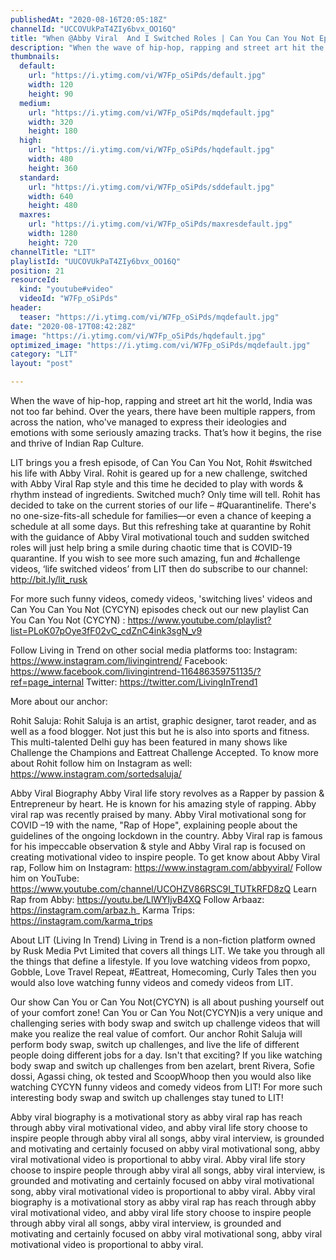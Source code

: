 ```yaml
---
publishedAt: "2020-08-16T20:05:18Z"
channelId: "UCCOVUkPaT4ZIy6bvx_OO16Q"
title: "When @Abby Viral  And I Switched Roles | Can You Can You Not Ep4"
description: "When the wave of hip-hop, rapping and street art hit the world, India was not too far behind. Over the years, there have been multiple rappers, from across the nation, who've managed to express their ideologies and emotions with some seriously amazing tracks. That’s how it begins, the rise and thrive of Indian Rap Culture. \n\nLIT brings you a fresh episode, of Can You Can You Not, Rohit #switched his life with Abby Viral. Rohit is geared up for a new challenge, switched with Abby Viral Rap style and this time he decided to play with words & rhythm instead of ingredients. Switched much? Only time will tell. Rohit has decided to take on the current stories of our life – #Quarantinelife. There's no one-size-fits-all schedule for families—or even a chance of keeping a schedule at all some days. But this refreshing take at quarantine by Rohit with the guidance of Abby Viral motivational touch and sudden switched roles will just help bring a smile during chaotic time that is COVID-19 quarantine. If you wish to see more such amazing, fun and #challenge videos, ‘life switched videos’ from LIT then do subscribe to our channel: http://bit.ly/lit_rusk\n\nFor more such funny videos, comedy videos, 'switching lives' videos and Can You Can You Not (CYCYN) episodes check out our new playlist Can You Can You Not (CYCYN) : https://www.youtube.com/playlist?list=PLoK07pOye3fF02vC_cdZnC4ink3sgN_v9\n\nFollow Living in Trend on other social media platforms too: \nInstagram: https://www.instagram.com/livingintrend/ \nFacebook:  https://www.facebook.com/livingintrend-116486359751135/?ref=page_internal\nTwitter: https://twitter.com/LivingInTrend1\n\nMore about our anchor:\n\nRohit Saluja: Rohit Saluja is an artist, graphic designer, tarot reader, and as well as a food blogger. Not just this but he is also into sports and fitness. This multi-talented Delhi guy has been featured in many shows like Challenge the Champions and Eattreat Challenge Accepted. To know more about Rohit follow him on Instagram as well: https://www.instagram.com/sortedsaluja/\n\nAbby Viral Biography\nAbby Viral life story revolves as a Rapper by passion & Entrepreneur by heart. He is known for his amazing style of rapping. Abby viral rap was recently praised by many. Abby Viral motivational song for COVID –19 with the name, \"Rap of Hope\", explaining people about the guidelines of the ongoing lockdown in the country. Abby Viral rap is famous for his impeccable observation & style and Abby Viral rap is focused on creating motivational video to inspire people. To get know about Abby Viral rap, Follow him on Instagram: https://www.instagram.com/abbyviral/\nFollow him on YouTube: https://www.youtube.com/channel/UCOHZV86RSC9I_TUTkRFD8zQ\nLearn Rap from Abby: https://youtu.be/LlWYIjvB4XQ\nFollow Arbaaz: https://instagram.com/arbaz.h_\nKarma Trips: https://instagram.com/karma_trips\n\nAbout LIT (Living In Trend)\nLiving in Trend is a non-fiction platform owned by Rusk Media Pvt Limited that covers all things LIT. We take you through all the things that define a lifestyle. If you love watching videos from popxo, Gobble, Love Travel Repeat, #Eattreat, Homecoming, Curly Tales then you would also love watching funny videos and comedy videos from LIT.\n\nOur show Can You or Can You Not(CYCYN) is all about pushing yourself out of your comfort zone! Can You or Can You Not(CYCYN)is a very unique and challenging series with body swap and switch up challenge videos that will make you realize the real value of comfort. Our anchor Rohit Saluja will perform body swap, switch up challenges, and live the life of different people doing different jobs for a day. Isn't that exciting? If you like watching body swap and switch up challenges from ben azelart, brent Rivera, Sofie dossi, Agassi ching, ok tested and ScoopWhoop then you would also like watching CYCYN funny videos and comedy videos from LIT! For more such interesting body swap and switch up challenges stay tuned to LIT!\n\nAbby viral biography is a motivational story as abby viral rap has reach through abby viral motivational video, and abby viral life story choose to inspire people through abby viral all songs, abby viral interview, is grounded and motivating and certainly focused on abby viral motivational song, abby viral motivational video is proportional to abby viral.  Abby viral life story choose to inspire people through abby viral all songs, abby viral interview, is grounded and motivating and certainly focused on abby viral motivational song, abby viral motivational video is proportional to abby viral. Abby viral biography is a motivational story as abby viral rap has reach through abby viral motivational video, and abby viral life story choose to inspire people through abby viral all songs, abby viral interview, is grounded and motivating and certainly focused on abby viral motivational song, abby viral motivational video is proportional to abby viral."
thumbnails:
  default:
    url: "https://i.ytimg.com/vi/W7Fp_oSiPds/default.jpg"
    width: 120
    height: 90
  medium:
    url: "https://i.ytimg.com/vi/W7Fp_oSiPds/mqdefault.jpg"
    width: 320
    height: 180
  high:
    url: "https://i.ytimg.com/vi/W7Fp_oSiPds/hqdefault.jpg"
    width: 480
    height: 360
  standard:
    url: "https://i.ytimg.com/vi/W7Fp_oSiPds/sddefault.jpg"
    width: 640
    height: 480
  maxres:
    url: "https://i.ytimg.com/vi/W7Fp_oSiPds/maxresdefault.jpg"
    width: 1280
    height: 720
channelTitle: "LIT"
playlistId: "UUCOVUkPaT4ZIy6bvx_OO16Q"
position: 21
resourceId:
  kind: "youtube#video"
  videoId: "W7Fp_oSiPds"
header:
  teaser: "https://i.ytimg.com/vi/W7Fp_oSiPds/mqdefault.jpg"
date: "2020-08-17T08:42:28Z"
image: "https://i.ytimg.com/vi/W7Fp_oSiPds/hqdefault.jpg"
optimized_image: "https://i.ytimg.com/vi/W7Fp_oSiPds/mqdefault.jpg"
category: "LIT"
layout: "post"

---
```

When the wave of hip-hop, rapping and street art hit the world, India was not too far behind. Over the years, there have been multiple rappers, from across the nation, who've managed to express their ideologies and emotions with some seriously amazing tracks. That’s how it begins, the rise and thrive of Indian Rap Culture. 

LIT brings you a fresh episode, of Can You Can You Not, Rohit #switched his life with Abby Viral. Rohit is geared up for a new challenge, switched with Abby Viral Rap style and this time he decided to play with words & rhythm instead of ingredients. Switched much? Only time will tell. Rohit has decided to take on the current stories of our life – #Quarantinelife. There's no one-size-fits-all schedule for families—or even a chance of keeping a schedule at all some days. But this refreshing take at quarantine by Rohit with the guidance of Abby Viral motivational touch and sudden switched roles will just help bring a smile during chaotic time that is COVID-19 quarantine. If you wish to see more such amazing, fun and #challenge videos, ‘life switched videos’ from LIT then do subscribe to our channel: http://bit.ly/lit_rusk

For more such funny videos, comedy videos, 'switching lives' videos and Can You Can You Not (CYCYN) episodes check out our new playlist Can You Can You Not (CYCYN) : https://www.youtube.com/playlist?list=PLoK07pOye3fF02vC_cdZnC4ink3sgN_v9

Follow Living in Trend on other social media platforms too: 
Instagram: https://www.instagram.com/livingintrend/ 
Facebook:  https://www.facebook.com/livingintrend-116486359751135/?ref=page_internal
Twitter: https://twitter.com/LivingInTrend1

More about our anchor:

Rohit Saluja: Rohit Saluja is an artist, graphic designer, tarot reader, and as well as a food blogger. Not just this but he is also into sports and fitness. This multi-talented Delhi guy has been featured in many shows like Challenge the Champions and Eattreat Challenge Accepted. To know more about Rohit follow him on Instagram as well: https://www.instagram.com/sortedsaluja/

Abby Viral Biography
Abby Viral life story revolves as a Rapper by passion & Entrepreneur by heart. He is known for his amazing style of rapping. Abby viral rap was recently praised by many. Abby Viral motivational song for COVID –19 with the name, "Rap of Hope", explaining people about the guidelines of the ongoing lockdown in the country. Abby Viral rap is famous for his impeccable observation & style and Abby Viral rap is focused on creating motivational video to inspire people. To get know about Abby Viral rap, Follow him on Instagram: https://www.instagram.com/abbyviral/
Follow him on YouTube: https://www.youtube.com/channel/UCOHZV86RSC9I_TUTkRFD8zQ
Learn Rap from Abby: https://youtu.be/LlWYIjvB4XQ
Follow Arbaaz: https://instagram.com/arbaz.h_
Karma Trips: https://instagram.com/karma_trips

About LIT (Living In Trend)
Living in Trend is a non-fiction platform owned by Rusk Media Pvt Limited that covers all things LIT. We take you through all the things that define a lifestyle. If you love watching videos from popxo, Gobble, Love Travel Repeat, #Eattreat, Homecoming, Curly Tales then you would also love watching funny videos and comedy videos from LIT.

Our show Can You or Can You Not(CYCYN) is all about pushing yourself out of your comfort zone! Can You or Can You Not(CYCYN)is a very unique and challenging series with body swap and switch up challenge videos that will make you realize the real value of comfort. Our anchor Rohit Saluja will perform body swap, switch up challenges, and live the life of different people doing different jobs for a day. Isn't that exciting? If you like watching body swap and switch up challenges from ben azelart, brent Rivera, Sofie dossi, Agassi ching, ok tested and ScoopWhoop then you would also like watching CYCYN funny videos and comedy videos from LIT! For more such interesting body swap and switch up challenges stay tuned to LIT!

Abby viral biography is a motivational story as abby viral rap has reach through abby viral motivational video, and abby viral life story choose to inspire people through abby viral all songs, abby viral interview, is grounded and motivating and certainly focused on abby viral motivational song, abby viral motivational video is proportional to abby viral.  Abby viral life story choose to inspire people through abby viral all songs, abby viral interview, is grounded and motivating and certainly focused on abby viral motivational song, abby viral motivational video is proportional to abby viral. Abby viral biography is a motivational story as abby viral rap has reach through abby viral motivational video, and abby viral life story choose to inspire people through abby viral all songs, abby viral interview, is grounded and motivating and certainly focused on abby viral motivational song, abby viral motivational video is proportional to abby viral.